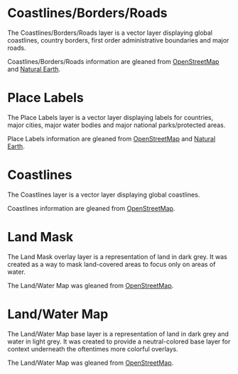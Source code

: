 
# Coastlines/Borders/Roads
The Coastlines/Borders/Roads layer is a vector layer displaying global coastlines,  country borders, first order administrative boundaries and major roads. 

Coastlines/Borders/Roads information are gleaned from [OpenStreetMap](https://www.openstreetmap.org) and [Natural Earth](http://www.naturalearthdata.com/).

# Place Labels
The Place Labels layer is a vector layer displaying labels for countries, major cities, major water bodies and major national parks/protected areas. 

Place Labels information are gleaned from [OpenStreetMap](https://www.openstreetmap.org) and  [Natural Earth](http://www.naturalearthdata.com/).

# Coastlines
The Coastlines layer is a vector layer displaying global coastlines. 

Coastlines information are gleaned from [OpenStreetMap](https://www.openstreetmap.org).

# Land Mask
The Land Mask overlay layer is a representation of land in dark grey.  It was created as a way to mask land-covered areas to focus only on areas of water.

The Land/Water Map was gleaned from [OpenStreetMap](https://www.openstreetmap.org).

# Land/Water Map
The Land/Water Map base layer is a representation of land in dark grey and water in light grey.  It was created to provide a neutral-colored base layer for context underneath the oftentimes more colorful overlays.

The Land/Water Map was gleaned from [OpenStreetMap](https://www.openstreetmap.org).
